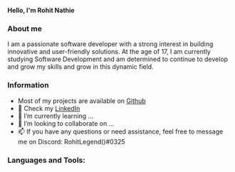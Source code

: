   **Hello, I'm Rohit Nathie**
  ### About me
  I am a passionate software developer with a strong interest in building innovative and user-friendly solutions. At the age of 17, I am currently studying Software Development and am determined to continue to develop and grow my skills and grow in this dynamic field.
  
  ### Information
- Most of my projects are available on [Github](https://github.com/RohitNathie?tab=repositories)
- 👀 Check my [LinkedIn](https://www.linkedin.com/in/rohit-nathie-645475230/)
- 🌱 I’m currently learning ...
- 💞️ I’m looking to collaborate on ...
- 📫 If you have any questions or need assistance, feel free to message me on Discord: RohitLegend()#0325

### Languages and Tools:
<!---
RohitNathie/RohitNathie is a ✨ special ✨ repository because its `README.md` (this file) appears on your GitHub profile.
You can click the Preview link to take a look at your changes.
--->
